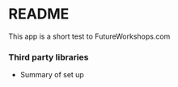 # README #

This app is a short test to FutureWorkshops.com

### Third party libraries ###

* Summary of set up
